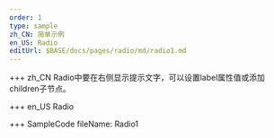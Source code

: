 ```yaml
--- 
order: 1
type: sample
zh_CN: 简单示例
en_US: Radio
editUrl: $BASE/docs/pages/radio/md/radio1.md
---
```


+++ zh_CN
Radio中要在右侧显示提示文字，可以设置label属性值或添加children子节点。

+++ en_US
Radio

+++ SampleCode
fileName: Radio1

